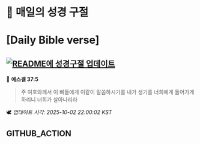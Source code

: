 # 🙏 매일의 성경 구절
# [Daily Bible verse]
## [![README에 성경구절 업데이트](https://github.com/DONGSUKA/first_test/actions/workflows/update-readme-bible.yml/badge.svg)](https://github.com/DONGSUKA/first_test/actions/workflows/update-readme-bible.yml)
<!-- START_BIBLE_VERSE -->
📖 **에스겔 37:5**
> 주 여호와께서 이 뼈들에게 이같이 말씀하시기를 내가 생기를 너희에게 들어가게 하리니 너희가 살아나리라

🕊️ _업데이트 시각: 2025-10-02 22:00:02 KST_
  <!-- END_BIBLE_VERSE -->
## GITHUB_ACTION
